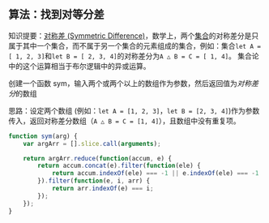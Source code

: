 ## 算法：找到对等分差

知识提要：[对称差 (Symmetric Difference)](https://baike.baidu.com/item/对称差)，数学上，两个[集合](https://baike.baidu.com/item/集合/2908117)的对称差分是只属于其中一个集合，而不属于另一个集合的元素组成的集合，例如：集合`let A = [ 1, 2, 3]`和`let B = [ 2, 3, 4]`的对称差分为`A △ B = C = [ 1, 4]`。 集合论中的这个运算相当于布尔逻辑中的异或运算。

创建一个函数 sym，输入两个或两个以上的数组作为参数，然后返回值为*对称差分*的数组

思路：设定两个数组 (例如：`let A = [1, 2, 3]`，`let B = [2, 3, 4]`)作为参数传入，返回对称差分数组（`A △ B = C = [1, 4]`），且数组中没有重复项。

```javascript
function sym(arg) {
    var argArr = [].slice.call(arguments);

    return argArr.reduce(function(accum, e) {
        return accum.concat(e).filter(function(ele) {
            return accum.indexOf(ele) === -1 || e.indexOf(ele) === -1
        }).filter(function(e, i, arr) {
            return arr.indexOf(e) === i;
        });
    });
}
```

